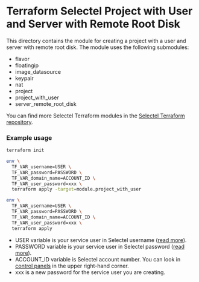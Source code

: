 # Terraform Selectel Project with User and Server with Remote Root Disk

This directory contains the module for creating a project with a user and server with remote root disk.
The module uses the following submodules:
- flavor
- floatingip
- image_datasource
- keypair
- nat
- project
- project_with_user
- server_remote_root_disk

You can find more Selectel Terraform modules in the [Selectel Terraform repository](https://github.com/selectel/terraform-examples).


### Example usage

```sh
terraform init

env \
  TF_VAR_username=USER \
  TF_VAR_password=PASSWORD \
  TF_VAR_domain_name=ACCOUNT_ID \
  TF_VAR_user_password=xxx \
  terraform apply -target=module.project_with_user

env \
  TF_VAR_username=USER \
  TF_VAR_password=PASSWORD \
  TF_VAR_domain_name=ACCOUNT_ID \
  TF_VAR_user_password=xxx \
  terraform apply
```

- USER variable is your service user in Selectel username ([read more](https://docs.selectel.ru/en/terraform/quickstart/#add-service-user)).
- PASSWORD variable is your service user in Selectel password ([read more](https://docs.selectel.ru/en/terraform/quickstart/#add-service-user)).
- ACCOUNT_ID variable is Selectel account number. You can look in [control panels](https://my.selectel.ru/?pk_vid=1e03812f18ed824a173518942178dbb8) in the upper right-hand corner.
- xxx is a new password for the service user you are creating.
